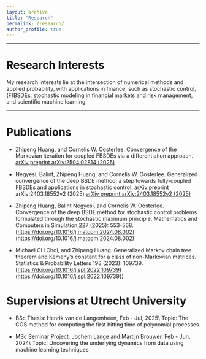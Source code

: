 ```yaml
---
layout: archive
title: "Research"
permalink: /research/
author_profile: true
---
```


- - -

Research Interests
==================

My research interests lie at the intersection of numerical methods and applied probability, with applications in finance, such as stochastic control, (F)BSDEs, stochastic modeling in financial markets and risk management, and scientific machine learning.


- - -

Publications
==================

+ Zhipeng Huang, and Cornelis W. Oosterlee. 
Convergence of the Markovian iteration for coupled FBSDEs via a differentiation approach. 
[arXiv preprint arXiv:2504.02814 (2025)](https://arxiv.org/abs/2504.02814)

+ Negyesi, Balint, Zhipeng Huang, and Cornelis W. Oosterlee. 
Generalized convergence of the deep BSDE method: a step towards fully-coupled FBSDEs and applications in stochastic control. arXiv preprint arXiv:2403.18552v2 (2025)
[arXiv preprint arXiv:2403.18552v2 (2025)](https://arxiv.org/abs/2403.18552)

+ Zhipeng Huang, Balint Negyesi, and Cornelis W. Oosterlee. 
Convergence of the deep BSDE method for stochastic control problems formulated through the stochastic maximum principle. Mathematics and Computers in Simulation 227 (2025): 553-568. 
[https://doi.org/10.1016/j.matcom.2024.08.002](https://doi.org/10.1016/j.matcom.2024.08.002)

+ Michael CH Choi, and Zhipeng Huang.
Generalized Markov chain tree theorem and Kemeny’s constant for a class of non-Markovian matrices. 
Statistics & Probability Letters 193 (2023): 109739.
[https://doi.org/10.1016/j.spl.2022.109739](https://doi.org/10.1016/j.spl.2022.109739})




Supervisions at Utrecht University
==================

+ BSc Thesis: Henrik van de Langemheen, Feb - Jul, 2025\\
Topic: The COS method for computing the first hitting time of polynomial processes 

+ MSc Seminar Project: Jochem Lange and Martijn Brouwer, Feb - Jun, 2024\\
Topic: Uncovering the underlying dynamics from data using machine learning techniques


